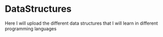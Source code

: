# DataStructures
Here I will upload the different data structures that I will learn in different programming languages 
